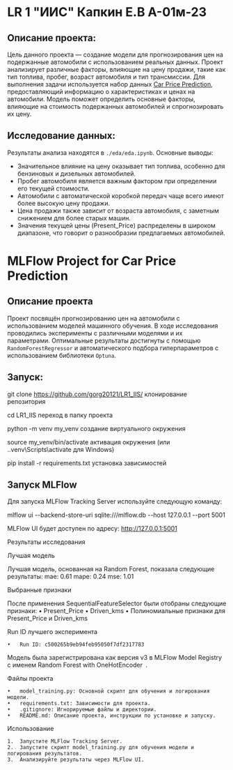 # LR 1 "ИИС" **Капкин Е.В А-01м-23**

## **Описание проекта:**
Цель данного проекта — создание модели для прогнозирования цен на подержанные автомобили с использованием реальных данных. Проект анализирует различные факторы, влияющие на цену продажи, такие как тип топлива, пробег, возраст автомобиля и тип трансмиссии. Для выполнения задачи используется набор данных [Car Price Prediction](https://www.kaggle.com/datasets/vijayaadithyanvg/car-price-predictionused-cars/data), предоставляющий информацию о характеристиках и ценах на автомобили. Модель поможет определить основные факторы, влияющие на стоимость подержанных автомобилей и спрогнозировать их цену.

## **Исследование данных:**
Результаты анализа находятся в `./eda/eda.ipynb`. Основные выводы:
- Значительное влияние на цену оказывает тип топлива, особенно для бензиновых и дизельных автомобилей.
- Пробег автомобиля является важным фактором при определении его текущей стоимости.
- Автомобили с автоматической коробкой передач чаще всего имеют более высокую цену продажи.
- Цена продажи также зависит от возраста автомобиля, с заметным снижением для более старых машин.
- Значения текущей цены (Present_Price) распределены в широком диапазоне, что говорит о разнообразии предлагаемых автомобилей.

# MLFlow Project for Car Price Prediction

## Описание проекта

Проект посвящён прогнозированию цен на автомобили с использованием моделей машинного обучения. В ходе исследования проводились эксперименты с различными моделями и их параметрами. Оптимальные результаты достигнуты с помощью `RandomForestRegressor` и автоматического подбора гиперпараметров с использованием библиотеки `Optuna`.

## **Запуск:**
git clone https://github.com/gorg20121/LR1_IIS/   клонирование репозитория

cd LR1_IIS   переход в папку проекта

python -m venv my_venv   создание виртуального окружения

source my_venv/bin/activate   активация окружения (или ..venv\Scripts\activate для Windows)

pip install -r requirements.txt   установка зависимостей


## Запуск MLFlow

Для запуска MLFlow Tracking Server используйте следующую команду:

mlflow ui --backend-store-uri sqlite:///mlflow.db --host 127.0.0.1 --port 5001

MLFlow UI будет доступен по адресу: http://127.0.0.1:5001

Результаты исследования

Лучшая модель

Лучшая модель, основанная на Random Forest, показала следующие результаты:
	mae: 0.61
    mape: 0.24
    mse: 1.01


Выбранные признаки

После применения SequentialFeatureSelector были отобраны следующие признаки:
	•	Present_Price
	•	Driven_kms
	•	Полиномиальные признаки для Present_Price и Driven_kms

Run ID лучшего эксперимента

	•	Run ID: c500265b9eb94feb95050f7df2317783

Модель была зарегистрирована как версия v3 в MLFlow Model Registry с именем Random Forest with OneHotEncoder .

Файлы проекта

	•	model_training.py: Основной скрипт для обучения и логирования модели.
	•	requirements.txt: Зависимости для проекта.
	•	.gitignore: Игнорируемые файлы и директории.
	•	README.md: Описание проекта, инструкции по установке и запуску.

Использование

	1.	Запустите MLFlow Tracking Server.
	2.	Запустите скрипт model_training.py для обучения модели и логирования результатов.
	3.	Анализируйте результаты через MLFlow UI.
